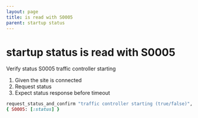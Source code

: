 ```yaml
---
layout: page
title: is read with S0005
parent: startup status
---
```


# startup status is read with S0005

Verify status S0005 traffic controller starting

1. Given the site is connected
2. Request status
3. Expect status response before timeout

```ruby
request_status_and_confirm "traffic controller starting (true/false)",
{ S0005: [:status] }
```


